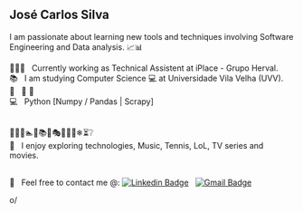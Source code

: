 ## José Carlos Silva

<!--
**joscarlossr/joscarlossr** is a ✨ _special_ ✨ repository because its `README.md` (this file) appears on your GitHub profile.

Here are some ideas to get you started:

- 🔭 Currently studying Computer Science at Universidade Vila Velha.
- 🌱 Foco meus estudos em Machine Learning e Desenvolvimento.
- 👯 I’m looking to collaborate on ...
- 🤔 I’m looking for help with ...
- 💬 Ask me about ...
- 📫 How to reach me: ...
- 😄 Pronouns: ...
- ⚡ Fun fact: ...
-->
I am passionate about learning new tools and techniques involving Software Engineering and Data analysis.  :chart_with_upwards_trend::bar_chart:

:mag_right::battery::calling:  &nbsp; Currently working as Technical Assistent at iPlace - Grupo Herval.
<br/> :books: &nbsp; I am studying Computer Science :computer: at Universidade Vila Velha (UVV).
<br/> :pushpin: &nbsp; ​&#129504;
​🔌​
<br/> :computer: &nbsp; Python [Numpy / Pandas | Scrapy]

<br/> 🎻💡🎨🏊🎾📚🚿🎭⛺💀🌀❄⏳❔
<br/> 💬  &nbsp; I enjoy exploring technologies, Music, Tennis, LoL, TV series and movies.

<br/> :email: &nbsp; Feel free to contact me @: [![Linkedin Badge](https://img.shields.io/badge/-JCarlosSilva-blue?style=flat-square&logo=Linkedin&logoColor=white&link=https://www.linkedin.com/in/j-carlos-silva/?locale=en_US)](https://www.linkedin.com/in/j-carlos-silva/?locale=en_US)
&nbsp;
[![Gmail Badge](https://img.shields.io/badge/-joscarlossr@gmail.com-c14438?style=flat-square&logo=Gmail&logoColor=white&link=mailto:joscarlossr@gmail.com)](mailto:joscarlossr@gmail.com)
<br/> 

 o/
